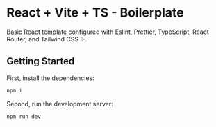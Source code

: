 # React + Vite + TS - Boilerplate

Basic React template configured with Eslint, Prettier, TypeScript, React Router, and Tailwind CSS ✨.

## Getting Started

First, install the dependencies:

```bash
npm i
```

Second, run the development server:

```bash
npm run dev
```
